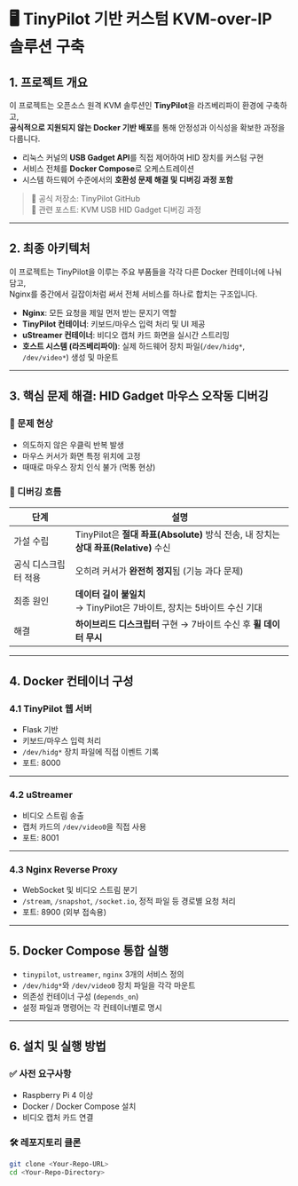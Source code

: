 # 🖥️ TinyPilot 기반 커스텀 KVM-over-IP 솔루션 구축

## 1. 프로젝트 개요

이 프로젝트는 오픈소스 원격 KVM 솔루션인 **TinyPilot**을 라즈베리파이 환경에 구축하고,  
**공식적으로 지원되지 않는 Docker 기반 배포**를 통해 안정성과 이식성을 확보한 과정을 다룹니다.

- 리눅스 커널의 **USB Gadget API**를 직접 제어하여 HID 장치를 커스텀 구현
- 서비스 전체를 **Docker Compose**로 오케스트레이션
- 시스템 하드웨어 수준에서의 **호환성 문제 해결 및 디버깅 과정 포함**

> 🔗 공식 저장소: TinyPilot GitHub  
> 📘 관련 포스트: KVM USB HID Gadget 디버깅 과정

---

## 2. 최종 아키텍처

이 프로젝트는 TinyPilot을 이루는 주요 부품들을 각각 다른 Docker 컨테이너에 나눠 담고,  
Nginx를 중간에서 길잡이처럼 써서 전체 서비스를 하나로 합치는 구조입니다.

- **Nginx**: 모든 요청을 제일 먼저 받는 문지기 역할
- **TinyPilot 컨테이너**: 키보드/마우스 입력 처리 및 UI 제공
- **uStreamer 컨테이너**: 비디오 캡처 카드 화면을 실시간 스트리밍
- **호스트 시스템 (라즈베리파이)**: 실제 하드웨어 장치 파일(`/dev/hidg*`, `/dev/video*`) 생성 및 마운트

---

## 3. 핵심 문제 해결: HID Gadget 마우스 오작동 디버깅

### 🎯 문제 현상
- 의도하지 않은 우클릭 반복 발생
- 마우스 커서가 화면 특정 위치에 고정
- 때때로 마우스 장치 인식 불가 (먹통 현상)

### 🧪 디버깅 흐름

| 단계 | 설명 |
|------|------|
| 가설 수립 | TinyPilot은 **절대 좌표(Absolute)** 방식 전송, 내 장치는 **상대 좌표(Relative)** 수신 |
| 공식 디스크립터 적용 | 오히려 커서가 **완전히 정지**됨 (기능 과다 문제) |
| 최종 원인 | **데이터 길이 불일치**<br>→ TinyPilot은 7바이트, 장치는 5바이트 수신 기대 |
| 해결 | **하이브리드 디스크립터** 구현 → 7바이트 수신 후 **휠 데이터 무시** |

---

## 4. Docker 컨테이너 구성

### 4.1 TinyPilot 웹 서버

- Flask 기반
- 키보드/마우스 입력 처리
- `/dev/hidg*` 장치 파일에 직접 이벤트 기록
- 포트: 8000

---

### 4.2 uStreamer

- 비디오 스트림 송출
- 캡처 카드의 `/dev/video0`을 직접 사용
- 포트: 8001

---

### 4.3 Nginx Reverse Proxy

- WebSocket 및 비디오 스트림 분기
- `/stream`, `/snapshot`, `/socket.io`, 정적 파일 등 경로별 요청 처리
- 포트: 8900 (외부 접속용)

---

## 5. Docker Compose 통합 실행

- `tinypilot`, `ustreamer`, `nginx` 3개의 서비스 정의
- `/dev/hidg*`와 `/dev/video0` 장치 파일을 각각 마운트
- 의존성 컨테이너 구성 (`depends_on`)
- 설정 파일과 명령어는 각 컨테이너별로 명시

---

## 6. 설치 및 실행 방법

### ✅ 사전 요구사항
- Raspberry Pi 4 이상
- Docker / Docker Compose 설치
- 비디오 캡처 카드 연결

### 🛠️ 레포지토리 클론

```bash
git clone <Your-Repo-URL>
cd <Your-Repo-Directory>
